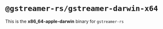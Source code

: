 # `@gstreamer-rs/gstreamer-darwin-x64`

This is the **x86_64-apple-darwin** binary for `gstreamer-rs`

